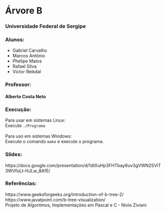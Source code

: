 <div class="container">
    <h1>Árvore B</h1>
    <div>
        <h3>Universidade Federal de Sergipe</h3>
        <h3>Alunos:</h3>
        <ul>
            <li>Gabriel Carvalho</li>
            <li>Marcos Antônio</li>
            <li>Phelipe Matos</li>
            <li>Rafael Silva</li>
            <li>Victor Reikdal</li>
        </ul>
        <h3>Professor:</h3>
        <h4>Alberto Costa Neto</h4>
        <h3>Execução:</h3>
        <p>
            Para usar em sistemas Linux:
            <br>
            Execute <code>./Programa</code>
            <br><br>
            Para uso em sistemas Windows:
            <br>
            Execute o comando <code>make</code> e execute o programa.
        </p>
        <h3>Slides:</h3>
        <p>
            <a> https://docs.google.com/presentation/d/1dIXuHp3FHTbay6uv3gVWN2SViT3WVfuLt-HJLw_8AfE/</a>
        </p>
        <h3>Referências:</h3>
        <p>
            <a>https://www.geeksforgeeks.org/introduction-of-b-tree-2/</a>
            <br>
            <a>https://www.javatpoint.com/b-tree-visualization/</a>
            <br>
            Projeto de Algoritmos, Implementações em Pascal e C - Nivio Ziviani
        </p>
    </div>
</div>